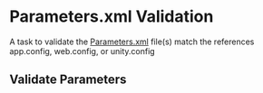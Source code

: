# Parameters.xml Validation

A task to validate the [Parameters.xml](https://docs.microsoft.com/en-us/aspnet/web-forms/overview/deployment/web-deployment-in-the-enterprise/configuring-parameters-for-web-package-deployment) file(s) match the references app.config, web.config, or unity.config

## Validate Parameters
